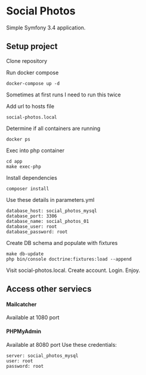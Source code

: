 Social Photos
==========================
Simple Symfony 3.4 application.

## Setup project

Clone repository

Run docker compose
```
docker-compose up -d
```
Sometimes at first runs I need to run this twice

Add url to hosts file
```
social-photos.local
```

Determine if all containers are running
```
docker ps
```

Exec into php container

```
cd app
make exec-php
```

Install dependencies
```
composer install
```

Use these details in parameters.yml
```
database_host: social_photos_mysql
database_port: 3306
database_name: social_photos_01
database_user: root
database_password: root
```

Create DB schema and populate with fixtures
```
make db-update
php bin/console doctrine:fixtures:load --append
```

Visit social-photos.local. Create account. Login. Enjoy.

## Access other serviecs

#### Mailcatcher 
Available at 1080 port 

#### PHPMyAdmin
Available at 8080 port
Use these credentials:
```
server: social_photos_mysql
user: root
password: root
```
